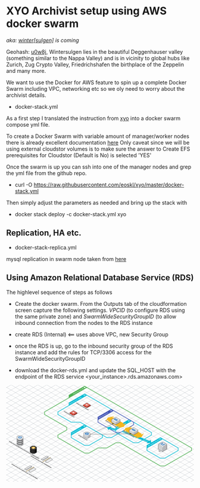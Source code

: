 # XYO Archivist setup using AWS docker swarm 
*aka: [winter[sulgen]](https://www.cafe-landei.de/) is coming*

Geohash: [u0w8j](http://geohash.org/u0w8j:Wintersulgen), Wintersulgen lies in the beautiful Deggenhauser valley (something similar to the Nappa Valley) and is in vicinity to global hubs like Zurich, Zug Crypto Valley, Friedrichshafen the birthplace of the Zeppelin and many more.

We want to use the Docker for AWS feature to spin up a complete Docker Swarm including VPC, networking etc so we oly need to worry about the archivist details.

* docker-stack.yml

As a first step I translated the instruction from [xyo](https://github.com/XYOracleNetwork/app-archivist-nodejs) into a docker swarm compose yml file. 

To create a Docker Swarm with variable amount of manager/worker nodes there is already excellent documentation [here](https://stelligent.com/2017/02/21/docker-swarm-mode-on-aws/)
Only caveat since we will be using external cloudstor volumes is to make sure the answer to Create EFS prerequisites for Cloudstor (Default is No) is selected 'YES'

Once the swarm is up you can ssh into one of the manager nodes and grep the yml file from the github repo.
* curl -O https://raw.githubusercontent.com/eoskl/xyo/master/docker-stack.yml

Then simply adjust the parameters as needed and bring up the stack with
* docker stack deploy -c docker-stack.yml xyo

## Replication, HA etc.

* docker-stack-replica.yml

mysql replication in swarm node taken from [here](http://ayoubensalem.me/tutorials/2018-04-03/Mysql-replication-in-Swarm-Mode)

## Using Amazon Relational Database Service (RDS)

The highlevel sequence of steps as follows
- Create the docker swarm. From the Outputs tab of the cloudformation screen capture the following settings. *VPCID* (to configure RDS using the same private zone) and *SwarmWideSecurityGroupID* (to allow inbound connection from the nodes to the RDS instance

- create RDS (Internal) <== uses above VPC, new Security Group
- once the RDS is up, go to the inbound security group of the RDS instance and add the rules for TCP/3306 access for the SwarmWideSecurityGroupID
- download the docker-rds.yml and update the SQL_HOST with the endpoint of the RDS service <your_instance>.rds.amazonaws.com>

![Screenshot](archivist_rds.png)
